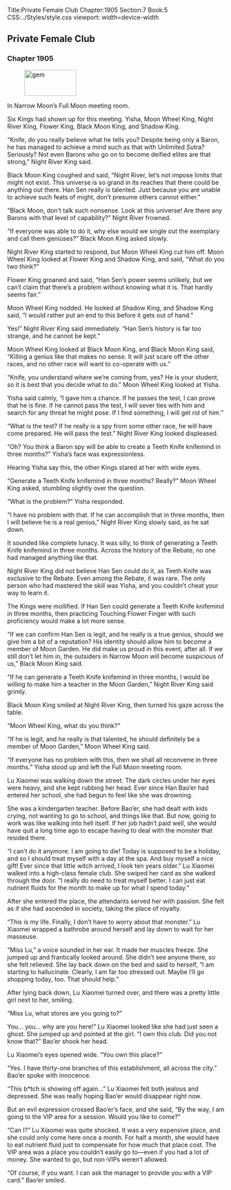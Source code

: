 Title:Private Female Club 
Chapter:1905 
Section:7 
Book:5 
CSS:../Styles/style.css 
viewport: width=device-width
  
## Private Female Club
### Chapter 1905
  
<figure>
	<img src="../Images/gem.gif" alt="gem" id="gem" width="120" height="60" />
</figure>
  

  
In Narrow Moon’s Full Moon meeting room.

Six Kings had shown up for this meeting. Yisha, Moon Wheel King, Night River King, Flower King, Black Moon King, and Shadow King.

“Knife, do you really believe what he tells you? Despite being only a Baron, he has managed to achieve a mind such as that with Unlimited Sutra? Seriously? Not even Barons who go on to become deified elites are that strong,” Night River King said.

Black Moon King coughed and said, “Night River, let’s not impose limits that might not exist. This universe is so grand in its reaches that there could be anything out there. Han Sen really is talented. Just because you are unable to achieve such feats of might, don’t presume others cannot either.”

“Black Moon, don’t talk such nonsense. Look at this universe! Are there any Barons with that level of capability?” Night River frowned.

“If everyone was able to do it, why else would we single out the exemplary and call them geniuses?” Black Moon King asked slowly.

Night River King started to respond, but Moon Wheel King cut him off. Moon Wheel King looked at Flower King and Shadow King, and said, “What do you two think?”

Flower King groaned and said, “Han Sen’s power seems unlikely, but we can’t claim that there’s a problem without knowing what it is. That hardly seems fair.”

Moon Wheel King nodded. He looked at Shadow King, and Shadow King said, “I would rather put an end to this before it gets out of hand.”

Yes!” Night River King said immediately. “Han Sen’s history is far too strange, and he cannot be kept.”

Moon Wheel King looked at Black Moon King, and Black Moon King said, “Killing a genius like that makes no sense. It will just scare off the other races, and no other race will want to co-operate with us.”

“Knife, you understand where we’re coming from, yes? He is your student, so it is best that you decide what to do.” Moon Wheel King looked at Yisha.

Yisha said calmly, “I gave him a chance. If he passes the test, I can prove that he is fine. If he cannot pass the test, I will sever ties with him and search for any threat he might pose. If I find something, I will get rid of him.”

“What is the test? If he really is a spy from some other race, he will have come prepared. He will pass the test.” Night River King looked displeased.

“Oh? You think a Baron spy will be able to create a Teeth Knife knifemind in three months?” Yisha’s face was expressionless.

Hearing Yisha say this, the other Kings stared at her with wide eyes.

“Generate a Teeth Knife knifemind in three months? Really?” Moon Wheel King asked, stumbling slightly over the question.

“What is the problem?” Yisha responded.

“I have no problem with that. If he can accomplish that in three months, then I will believe he is a real genius,” Night River King slowly said, as he sat down.

It sounded like complete lunacy. It was silly, to think of generating a Teeth Knife knifemind in three months. Across the history of the Rebate, no one had managed anything like that.

Night River King did not believe Han Sen could do it, as Teeth Knife was exclusive to the Rebate. Even among the Rebate, it was rare. The only person who had mastered the skill was Yisha, and you couldn’t cheat your way to learn it.

The Kings were mollified. If Han Sen could generate a Teeth Knife knifemind in three months, then practicing Touching Flower Finger with such proficiency would make a lot more sense.

“If we can confirm Han Sen is legit, and he really is a true genius, should we give him a bit of a reputation? His identity should allow him to become a member of Moon Garden. He did make us proud in this event, after all. If we still don’t let him in, the outsiders in Narrow Moon will become suspicious of us,” Black Moon King said.

“If he can generate a Teeth Knife knifemind in three months, I would be willing to make him a teacher in the Moon Garden,” Night River King said grimly.

Black Moon King smiled at Night River King, then turned his gaze across the table.

“Moon Wheel King, what do you think?”

“If he is legit, and he really is that talented, he should definitely be a member of Moon Garden,” Moon Wheel King said.

“If everyone has no problem with this, then we shall all reconvene in three months.” Yisha stood up and left the Full Moon meeting room.

Lu Xiaomei was walking down the street. The dark circles under her eyes were heavy, and she kept rubbing her head. Ever since Han Bao’er had entered her school, she had begun to feel like she was drowning.

She was a kindergarten teacher. Before Bao’er, she had dealt with kids crying, not wanting to go to school, and things like that. But now, going to work was like walking into hell itself. If her job hadn’t paid well, she would have quit a long time ago to escape having to deal with the monster that resided there.

“I can’t do it anymore. I am going to die! Today is supposed to be a holiday, and so I should treat myself with a day at the spa. And buy myself a nice gift! Ever since that little witch arrived, I look ten years older.” Lu Xiaomei walked into a high-class female club. She swiped her card as she walked through the door. “I really do need to treat myself better. I can just eat nutrient fluids for the month to make up for what I spend today.”

After she entered the place, the attendants served her with passion. She felt as if she had ascended in society, taking the place of royalty.

“This is my life. Finally, I don’t have to worry about that monster.” Lu Xiaomei wrapped a bathrobe around herself and lay down to wait for her masseuse.

“Miss Lu,” a voice sounded in her ear. It made her muscles freeze. She jumped up and frantically looked around. She didn’t see anyone there, so she felt relieved. She lay back down on the bed and said to herself, “I am starting to hallucinate. Clearly, I am far too stressed out. Maybe I’ll go shopping today, too. That should help.”

After lying back down, Lu Xiaomei turned over, and there was a pretty little girl next to her, smiling.

“Miss Lu, what stores are you going to?”

You… you… why are you here!” Lu Xiaomei looked like she had just seen a ghost. She jumped up and pointed at the girl. “I own this club. Did you not know that?” Bao’er shook her head.

Lu Xiaomei’s eyes opened wide. “You own this place?”

“Yes. I have thirty-one branches of this establishment, all across the city.” Bao’er spoke with innocence.

“This b*tch is showing off again…” Lu Xiaomei felt both jealous and depressed. She was really hoping Bao’er would disappear right now.

But an evil expression crossed Bao’er’s face, and she said, “By the way, I am going to the VIP area for a session. Would you like to come?”

“Can I?” Lu Xiaomei was quite shocked. It was a very expensive place, and she could only come here once a month. For half a month, she would have to eat nutrient fluid just to compensate for how much that place cost. The VIP area was a place you couldn’t easily go to—even if you had a lot of money. She wanted to go, but non-VIPs weren’t allowed.

“Of course, if you want. I can ask the manager to provide you with a VIP card.” Bao’er smiled.